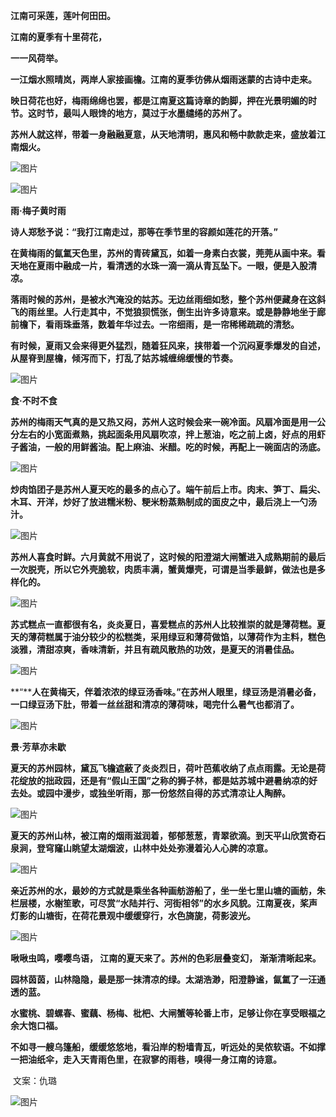 **江南可采莲，莲叶何田田。**

**江南的夏季有十里荷花，**

**一一风荷举。**

 

 

**一江烟水照晴岚，两岸人家接画檐。江南的夏季彷佛从烟雨迷蒙的古诗中走来。**

**映日荷花也好，梅雨绵绵也罢，都是江南夏这篇诗章的韵脚，押在光景明媚的时节。这时节，最叫人眼馋的地方，莫过于水墨缱绻的苏州了。**

**苏州人就这样，带着一身融融夏意，从天地清明，惠风和畅中款款走来，盛放着江南烟火。**

 

![图片](file:///D:/Temp/msohtmlclip1/01/clip_image002.jpg)

 

![图片](file:///D:/Temp/msohtmlclip1/01/clip_image003.png)

 

 

 

**雨·梅子黄时雨**

 

**诗人郑愁予说：“我打江南走过，那等在季节里的容颜如莲花的开落。”**

**在黄梅雨的氤氲天色里，苏州的青砖黛瓦，如着一身素白衣裳，莞莞从画中来。看天地在夏雨中融成一片，看清透的水珠一滴一滴从青瓦坠下。一眼，便是入股清凉。**

**落雨时候的苏州，是被水汽淹没的姑苏。无边丝雨细如愁，整个苏州便藏身在这斜飞的雨丝里。人行走其中，不觉狼狈慌张，倒生出许多诗意来。或是静静地坐于廊前檐下，看雨珠垂落，数着年华过去。一帘细雨，是一帘稀稀疏疏的清愁。**

**有时候，夏雨又会来得更外猛烈，随着狂风来，挟带着一个沉闷夏季爆发的自述，从屋脊到屋檐，倾泻而下，打乱了姑苏城缠绵缓慢的节奏。**

![图片](file:///D:/Temp/msohtmlclip1/01/clip_image005.jpg)

 

 

 

**食·不时不食**

 

**苏州的梅雨天气真的是又热又闷，苏州人这时候会来一碗冷面。风扇冷面是用一公分左右的小宽面煮熟，挑起面条用风扇吹凉，拌上葱油，吃之前上卤，好点的用虾子酱油，一般的用鲜酱油。配上麻油、米醋。吃的时候，再配上一碗面店的汤底。**

![图片](file:///D:/Temp/msohtmlclip1/01/clip_image007.jpg)

**炒肉馅团子是苏州人夏天吃的最多的点心了。端午前后上市。肉末、笋丁、扁尖、木耳、开洋，炒好了放进糯米粉、粳米粉蒸熟制成的面皮之中，最后浇上一勺汤汁。**

![图片](file:///D:/Temp/msohtmlclip1/01/clip_image009.jpg)

**苏州人喜食时鲜。六月黄就不用说了，这时候的阳澄湖大闸蟹进入成熟期前的最后一次脱壳，所以它外壳脆软，肉质丰满，蟹黄爆壳，可谓是当季最鲜，做法也是多样化的。**

![图片](file:///D:/Temp/msohtmlclip1/01/clip_image011.jpg)

**苏式糕点一直都很有名，炎炎夏日，喜爱糕点的苏州人比较推崇的就是薄荷糕。夏天的薄荷糕属于油分较少的松糕类，采用绿豆和薄荷做馅，以薄荷作为主料，糕色淡雅，清甜凉爽，香味清新，并且有疏风散热的功效，是夏天的消暑佳品。**

![图片](file:///D:/Temp/msohtmlclip1/01/clip_image013.jpg)

**“****人在黄梅天，伴着浓浓的绿豆汤香味。”在苏州人眼里，绿豆汤是消暑必备，一口绿豆汤下肚，带着一丝丝甜和清凉的薄荷味，喝完什么暑气也都消了。**

![图片](file:///D:/Temp/msohtmlclip1/01/clip_image015.jpg)

 

 

**景·芳草亦未歇**

 

**夏天的苏州园林，黛瓦飞檐遮蔽了炎炎烈日，荷叶芭蕉收纳了点点雨露。无论是荷花绽放的拙政园，还是有“假山王国”之称的狮子林，都是姑苏城中避暑纳凉的好去处。或园中漫步，或独坐听雨，那一份悠然自得的苏式清凉让人陶醉。**

![图片](file:///D:/Temp/msohtmlclip1/01/clip_image017.jpg)

**夏天的苏州山林，被江南的烟雨滋润着，郁郁葱葱，青翠欲滴。到天平山欣赏奇石泉涧，登穹窿山眺望太湖烟波，山林中处处弥漫着沁人心脾的凉意。**

![图片](file:///D:/Temp/msohtmlclip1/01/clip_image019.jpg)

**亲近苏州的水，最妙的方式就是乘坐各种画舫游船了，坐一坐七里山塘的画舫，朱栏层楼，水榭笙歌，可尽赏“水陆并行、河街相邻”的水乡风貌。江南夏夜，桨声灯影的山塘街，在荷花景观中缓缓穿行，水色旖旎，荷影波光。**

![图片](file:///D:/Temp/msohtmlclip1/01/clip_image021.jpg)

 

**啾啾虫鸣，嘤嘤鸟语， 江南的夏天来了。苏州的色彩层叠变幻， 渐渐清晰起来。**

**园林茵茵，山林隐隐，最是那一抹清凉的绿。太湖浩渺，阳澄静谧，氤氲了一汪通透的蓝。**

**水蜜桃、碧螺春、蜜藕、杨梅、枇杷、大闸蟹等轮番上市，足够让你在享受眼福之余大饱口福。**

**不如寻一艘乌篷船，缓缓悠悠地，看沿岸的粉墙青瓦，听远处的吴侬软语。不如撑一把油纸伞，走入天青雨色里，在寂寥的雨巷，嗅得一身江南的诗意。**

​                                                        文案：仇璐

 

![图片](file:///D:/Temp/msohtmlclip1/01/clip_image022.png)